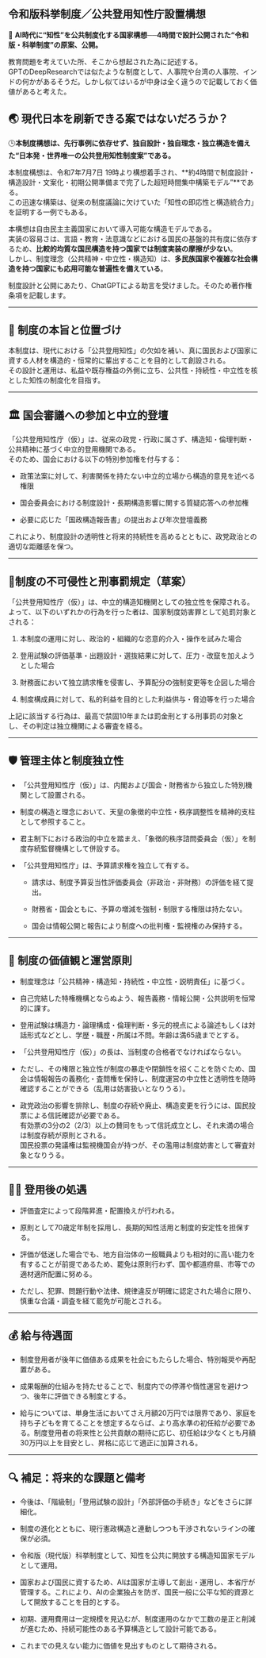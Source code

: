## 令和版科挙制度／公共登用知性庁設置構想

🧠 **AI時代に“知性”を公共制度化する国家構想──4時間で設計公開された“令和版・科挙制度”の原案、公開。**

教育問題を考えていた所、そこから想起された為に記述する。  
GPTのDeepResearchでは似たような制度として、人事院や台湾の人事院、インドの何かがあるそうだ。しかし似てはいるが中身は全く違うので記載しておく価値があると考えた。

## 🌏 現代日本を刷新できる案ではないだろうか？

🕒**本制度構想は、先行事例に依存せず、独自設計・独自理念・独立構造を備えた“日本発・世界唯一の公共登用知性制度案”である。**

本制度構想は、令和7年7月7日 19時より構想着手され、**約4時間で制度設計・構造設計・文案化・初期公開準備まで完了した超短時間集中構築モデル”**である。  
この迅速な構築は、従来の制度議論に欠けていた「知性の即応性と構造統合力」を証明する一例でもある。

本構想は自由民主主義国家において導入可能な構造モデルである。  
実装の容易さは、言語・教育・法意識などにおける国民の基盤的共有度に依存するため、**比較的均質な国民構造を持つ国家では制度実装の摩擦が少ない**。  
しかし、制度理念（公共精神・中立性・構造知）は、**多民族国家や複雑な社会構造を持つ国家にも応用可能な普遍性を備えている**。

制度設計と公開にあたり、ChatGPTによる助言を受けました。そのため著作権条項を記載します。

---

## 🧭 制度の本旨と位置づけ

本制度は、現代における「公共登用知性」の欠如を補い、真に国民および国家に資する人材を構造的・恒常的に輩出することを目的として創設される。  
その設計と運用は、私益や既存権益の外側に立ち、公共性・持続性・中立性を核とした知性の制度化を目指す。

---

## 🏛 国会審議への参加と中立的登壇

「公共登用知性庁（仮）」は、従来の政党・行政に属さず、構造知・倫理判断・公共精神に基づく中立的登用機関である。  
そのため、国会における以下の特別参加権を付与する：

- 政策法案に対して、利害関係を持たない中立的立場から構造的意見を述べる権限
    
- 国会委員会における制度設計・長期構造影響に関する質疑応答への参加権
    
- 必要に応じた「国政構造報告書」の提出および年次登壇義務
    

これにより、制度設計の透明性と将来的持続性を高めるとともに、政党政治との適切な距離感を保つ。

---

## 🚨制度の不可侵性と刑事罰規定（草案）

「公共登用知性庁（仮）」は、中立的構造知機関としての独立性を保障される。  
よって、以下のいずれかの行為を行った者は、国家制度妨害罪として処罰対象とされる：

1. 本制度の運用に対し、政治的・組織的な恣意的介入・操作を試みた場合
    
2. 登用試験の評価基準・出題設計・選抜結果に対して、圧力・改竄を加えようとした場合
    
3. 財務面において独立請求権を侵害し、予算配分の強制変更等を企図した場合
    
4. 制度構成員に対して、私的利益を目的とした利益供与・脅迫等を行った場合
    

上記に該当する行為は、最高で禁固10年または罰金刑とする刑事罰の対象とし、その判定は独立機関による審査を経る。

---

## 🛡️ 管理主体と制度独立性

- 「公共登用知性庁（仮）」は、内閣および国会・財務省から独立した特別機関として設置される。
    
- 制度の構造と理念において、天皇の象徴的中立性・秩序調整性を精神的支柱として参照すること。
    
- 君主制下における政治的中立を踏まえ、「象徴的秩序諮問委員会（仮）」を制度存続監督機構として併設する。
    
- 「公共登用知性庁」は、予算請求権を独立して有する。
    
    - 請求は、制度予算妥当性評価委員会（非政治・非財務）の評価を経て提出。
        
    - 財務省・国会ともに、予算の増減を強制・制限する権限は持たない。
        
    - 国会は情報公開と報告により制度への批判権・監視権のみ保持する。
        

---

## 📜 制度の価値観と運営原則

- 制度理念は「公共精神・構造知・持続性・中立性・説明責任」に基づく。
    
- 自己完結した特権機構とならぬよう、報告義務・情報公開・公共説明を恒常的に課す。
    
- 登用試験は構造力・論理構成・倫理判断・多元的視点による論述もしくは対話形式などとし、学歴・職歴・所属は不問。年齢は満65歳までとする。
    
- 「公共登用知性庁（仮）」の長は、当制度の合格者でなければならない。
    
- ただし、その権限と独立性が制度の暴走や閉鎖性を招くことを防ぐため、国会は情報報告の義務化・査問権を保持し、制度運営の中立性と透明性を随時確認することができる（乱用は妨害扱いとなりうる）。
    
- 政党政治の影響を排除し、制度の存続や廃止、構造変更を行うには、国民投票による信託確認が必要である。  
    有効票の3分の2（2/3）以上の賛同をもって信託成立とし、それ未満の場合は制度存続が原則とされる。  
    国民投票の発議権は監視機国会が持つが、その濫用は制度妨害として審査対象となりうる。
    

---

## 🧑‍💼 登用後の処遇

- 評価査定によって段階昇進・配置換えが行われる。
    
- 原則として70歳定年制を採用し、長期的知性活用と制度的安定性を担保する。
    
- 評価が低迷した場合でも、地方自治体の一般職員よりも相対的に高い能力を有することが前提であるため、罷免は原則行わず、国や都道府県、市等での適材適所配置に努める。
    
- ただし、犯罪、問題行動や法律、規律違反が明確に認定された場合に限り、慎重な合議・調査を経て罷免が可能とされる。
    

---

## 💰 給与待遇面

- 制度登用者が後年に価値ある成果を社会にもたらした場合、特別報奨や再配置がある。
    
- 成果報酬的仕組みを持たせることで、制度内での停滞や惰性運営を避けつつ、後年に評価できる制度とする。
    
- 給与については、単身生活においてさえ月額20万円では限界であり、家庭を持ち子どもを育てることを想定するならば、より高水準の初任給が必要である。制度登用者の将来性と公共貢献の期待に応じ、初任給は少なくとも月額30万円以上を目安とし、昇格に応じて適正に加算される。
    

---

## 🔍 補足：将来的な課題と備考

- 今後は、「階級制」「登用試験の設計」「外部評価の手続き」などをさらに詳細化。
    
- 制度の進化とともに、現行憲政構造と連動しつつも干渉されないラインの確保が必須。
    
- 令和版（現代版）科挙制度として、知性を公共に開放する構造知国家モデルとして運用。
    
- 国家および国民に資するため、AIは国家が主導して創出・運用し、本省庁が管理する。これにより、AIの企業独占を防ぎ、国民一般に公平な知的資源として開放することを目的とする。
    
- 初期、運用費用は一定規模を見込むが、制度運用のなかで工数の是正と削減が進むため、持続可能性のある予算構造として設計可能である。
    
- これまでの見えない能力に価値を見出すものとして期待される。
    
